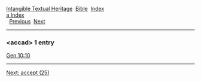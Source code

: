 [Intangible Textual Heritage](../../index)  [Bible](../index) 
[Index](index)   
[a Index](_a_)  
  [Previous](c00107)  [Next](c00109) 

------------------------------------------------------------------------

### &lt;accad&gt; 1 entry

[Gen 10:10](../kjv/gen010.htm#010)  

------------------------------------------------------------------------

[Next: accept (25)](c00109)
